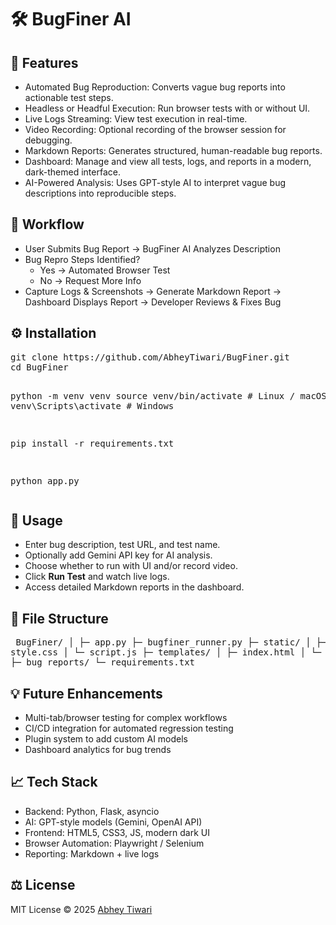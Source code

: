 </head>
<body>
<div class="container">
    <h1>🛠 BugFiner AI</h1>
    <section>
        <h2>🚀 Features</h2>
        <ul>
            <li>Automated Bug Reproduction: Converts vague bug reports into actionable test steps.</li>
            <li>Headless or Headful Execution: Run browser tests with or without UI.</li>
            <li>Live Logs Streaming: View test execution in real-time.</li>
            <li>Video Recording: Optional recording of the browser session for debugging.</li>
            <li>Markdown Reports: Generates structured, human-readable bug reports.</li>
            <li>Dashboard: Manage and view all tests, logs, and reports in a modern, dark-themed interface.</li>
            <li>AI-Powered Analysis: Uses GPT-style AI to interpret vague bug descriptions into reproducible steps.</li>
        </ul>
    </section>
    <section>
        <h2>🎯 Workflow</h2>
        <ul>
            <li>User Submits Bug Report → BugFiner AI Analyzes Description</li>
            <li>Bug Repro Steps Identified?
                <ul>
                    <li>Yes → Automated Browser Test</li>
                    <li>No → Request More Info</li>
                </ul>
            </li>
            <li>Capture Logs & Screenshots → Generate Markdown Report → Dashboard Displays Report → Developer Reviews & Fixes Bug</li>
        </ul>
    </section>
    <section>
        <h2>⚙️ Installation</h2>
        <pre>
git clone https://github.com/AbheyTiwari/BugFiner.git
cd BugFiner

python -m venv venv
source venv/bin/activate   # Linux / macOS
venv\Scripts\activate      # Windows

pip install -r requirements.txt

python app.py
        </pre>
    </section>
    <section>
        <h2>🧩 Usage</h2>
        <ul>
            <li>Enter bug description, test URL, and test name.</li>
            <li>Optionally add Gemini API key for AI analysis.</li>
            <li>Choose whether to run with UI and/or record video.</li>
            <li>Click <strong>Run Test</strong> and watch live logs.</li>
            <li>Access detailed Markdown reports in the dashboard.</li>
        </ul>
    </section>
    <section>
        <h2>📂 File Structure</h2>
        <pre>
BugFiner/
│
├─ app.py
├─ bugfiner_runner.py
├─ static/
│   ├─ style.css
│   └─ script.js
├─ templates/
│   ├─ index.html
│   └─ report.html
├─ bug_reports/
└─ requirements.txt
        </pre>
    </section>
    <section>
        <h2>💡 Future Enhancements</h2>
        <ul>
            <li>Multi-tab/browser testing for complex workflows</li>
            <li>CI/CD integration for automated regression testing</li>
            <li>Plugin system to add custom AI models</li>
            <li>Dashboard analytics for bug trends</li>
        </ul>
    </section>
    <section>
        <h2>📈 Tech Stack</h2>
        <ul>
            <li>Backend: Python, Flask, asyncio</li>
            <li>AI: GPT-style models (Gemini, OpenAI API)</li>
            <li>Frontend: HTML5, CSS3, JS, modern dark UI</li>
            <li>Browser Automation: Playwright / Selenium</li>
            <li>Reporting: Markdown + live logs</li>
        </ul>
    </section>
    <section>
        <h2>⚖️ License</h2>
        <p>MIT License © 2025 <a href="https://github.com/AbheyTiwari" target="_blank">Abhey Tiwari</a></p>
    </section>
</div>
</body>
</html>
